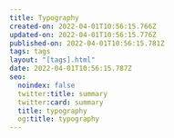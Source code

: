 ```yaml
---
title: Typography
created-on: 2022-04-01T10:56:15.766Z
updated-on: 2022-04-01T10:56:15.776Z
published-on: 2022-04-01T10:56:15.781Z
tags: tags
layout: "[tags].html"
date: 2022-04-01T10:56:15.787Z
seo:
  noindex: false
  twitter:title: summary
  twitter:card: summary
  title: typography
  og:title: typography
---
```

